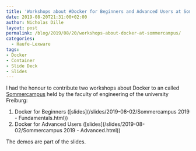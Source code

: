 ```yaml
---
title: 'Workshops about #Docker for Beginners and Advanced Users at Sommercampus #Freiburg'
date: 2019-08-20T21:31:00+02:00
author: Nicholas Dille
layout: post
permalink: /blog/2019/08/20/workshops-about-docker-at-sommercampus/
categories:
  - Haufe-Lexware
tags:
- Docker
- Container
- Slide Deck
- Slides
---
```

I had the honour to contribute two workshops about Docker to an called [Sommercampus](https://sommercampus.fachschaft.tf/) held by the faculty of engineering of the university Freiburg:

1. Docker for Beginners ([slides](/slides/2019-08-02/Sommercampus 2019 - Fundamentals.html))
1. Docker for Advanced Users ([slides](/slides/2019-08-02/Sommercampus 2019 - Advanced.html))

The demos are part of the slides.
